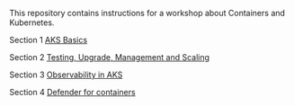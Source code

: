 This repository contains instructions for a workshop about Containers and Kubernetes. 

Section 1 <a href="https://github.com/pelithne/aks_workshop/blob/master/aks_basics.md">AKS Basics</a>

Section 2 <a href="https://github.com/pelithne/aks_workshop/blob/master/management.md">Testing, Upgrade, Management and Scaling</a>

Section 3 <a href="https://github.com/pelithne/aks_workshop/blob/master/observability.md">Observability in AKS</a>

Section 4 <a href="https://github.com/pelithne/aks_workshop/blob/master/defender.md">Defender for containers</a>

